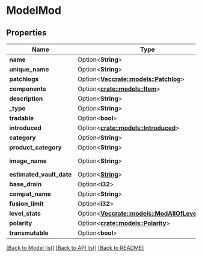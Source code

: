 # ModelMod

## Properties

Name | Type | Description | Notes
------------ | ------------- | ------------- | -------------
**name** | Option<**String**> |  | [optional]
**unique_name** | Option<**String**> |  | [optional]
**patchlogs** | Option<[**Vec<crate::models::Patchlog>**](patchlog.md)> |  | [optional]
**components** | Option<[**crate::models::Item**](item.md)> |  | [optional]
**description** | Option<**String**> |  | [optional]
**_type** | Option<**String**> |  | [optional]
**tradable** | Option<**bool**> |  | [optional]
**introduced** | Option<[**crate::models::Introduced**](introduced.md)> |  | [optional]
**category** | Option<**String**> |  | [optional]
**product_category** | Option<**String**> |  | [optional]
**image_name** | Option<**String**> | Image name, accessible at https://cdn.warframestat.us/img/{imageName}  | [optional]
**estimated_vault_date** | Option<[**String**](string.md)> |  | [optional]
**base_drain** | Option<**i32**> |  | [optional]
**compat_name** | Option<**String**> |  | [optional]
**fusion_limit** | Option<**i32**> |  | [optional]
**level_stats** | Option<[**Vec<crate::models::ModAllOfLevelStats>**](mod_allOf_levelStats.md)> |  | [optional]
**polarity** | Option<[**crate::models::Polarity**](polarity.md)> |  | [optional]
**transmutable** | Option<**bool**> |  | [optional]

[[Back to Model list]](../README.md#documentation-for-models) [[Back to API list]](../README.md#documentation-for-api-endpoints) [[Back to README]](../README.md)


